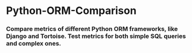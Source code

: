 # Python-ORM-Comparison

### Compare metrics of different Python ORM frameworks, like Django and Tortoise. Test metrics for both simple SQL queries and complex ones.
